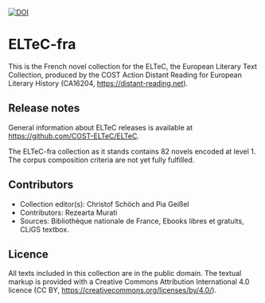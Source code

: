 [![DOI](https://zenodo.org/badge/DOI/10.5281/zenodo.3462536.svg)](https://doi.org/10.5281/zenodo.3462536)

# ELTeC-fra

This is the French novel collection for the ELTeC, the European Literary Text Collection, produced by the COST Action Distant Reading for European Literary History (CA16204, https://distant-reading.net). 

## Release notes

General information about ELTeC releases is available at https://github.com/COST-ELTeC/ELTeC.  

The ELTeC-fra collection as it stands contains 82 novels encoded at level 1. The corpus composition criteria are not yet fully fulfilled. 

## Contributors

* Collection editor(s): Christof Schöch and Pia Geißel
* Contributors: Rezearta Murati
* Sources: Bibliothèque nationale de France, Ebooks libres et gratuits, CLiGS textbox.  

## Licence

All texts included in this collection are in the public domain. The textual markup is provided with a Creative Commons Attribution International 4.0 licence (CC BY, https://creativecommons.org/licenses/by/4.0/).
